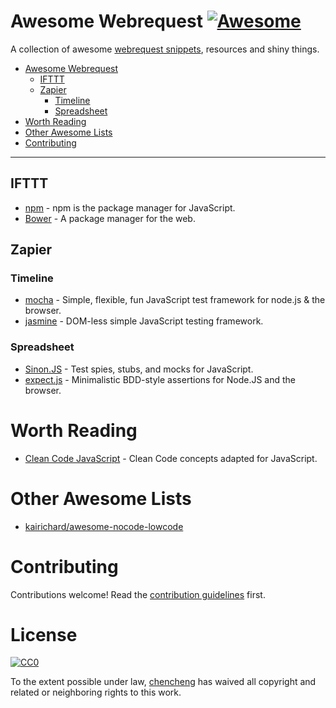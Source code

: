 # Awesome Webrequest [![Awesome](https://cdn.rawgit.com/sindresorhus/awesome/d7305f38d29fed78fa85652e3a63e154dd8e8829/media/badge.svg)](https://github.com/sindresorhus/awesome)

A collection of awesome [webrequest snippets](https://webrequest.ml/snippet), resources and shiny things.

* [Awesome Webrequest](#awesome-webrequest)
  * [IFTTT](#ifttt)
  * [Zapier](#zapier)
    * [Timeline](#timeline)
    * [Spreadsheet](#spreadsheet)  
* [Worth Reading](#worth-reading)
* [Other Awesome Lists](#other-awesome-lists)
* [Contributing](#contributing)

----

## IFTTT

* [npm](https://www.npmjs.com/) - npm is the package manager for JavaScript.
* [Bower](https://github.com/bower/bower) - A package manager for the web.

## Zapier

### Timeline

* [mocha](https://github.com/mochajs/mocha) - Simple, flexible, fun JavaScript test framework for node.js & the browser.
* [jasmine](https://github.com/jasmine/jasmine) - DOM-less simple JavaScript testing framework.

### Spreadsheet

* [Sinon.JS](https://github.com/sinonjs/sinon) - Test spies, stubs, and mocks for JavaScript.
* [expect.js](https://github.com/Automattic/expect.js) - Minimalistic BDD-style assertions for Node.JS and the browser.

# Worth Reading

* [Clean Code JavaScript](https://github.com/ryanmcdermott/clean-code-javascript) - Clean Code concepts adapted for JavaScript.

# Other Awesome Lists

* [kairichard/awesome-nocode-lowcode](https://github.com/kairichard/awesome-nocode-lowcode)

# Contributing

Contributions welcome! Read the [contribution guidelines](CONTRIBUTING.md) first.

# License

[![CC0](http://i.creativecommons.org/p/zero/1.0/88x31.png)](http://creativecommons.org/publicdomain/zero/1.0/)

To the extent possible under law, [chencheng](https://github.com/sorrycc) has waived all copyright and related or neighboring rights to this work.
